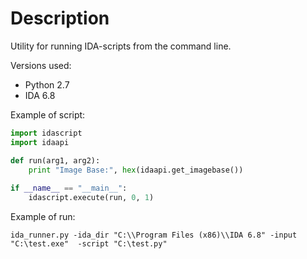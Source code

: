 # Description
Utility for running IDA-scripts from the command line.

Versions used:
- Python 2.7
- IDA 6.8

Example of script:
```python
import idascript
import idaapi

def run(arg1, arg2):
    print "Image Base:", hex(idaapi.get_imagebase())
        
if __name__ == "__main__":
    idascript.execute(run, 0, 1)
```
Example of run:
```
ida_runner.py -ida_dir "C:\\Program Files (x86)\\IDA 6.8" -input "C:\test.exe"  -script "C:\test.py"
```
